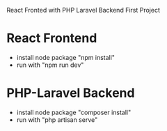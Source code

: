 React Fronted with PHP Laravel Backend First Project

# React Frontend
- install node package "npm install"
- run with "npm run dev"

# PHP-Laravel Backend
- install node package "composer install"
- run with "php artisan serve"

